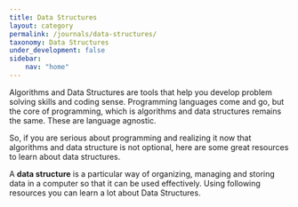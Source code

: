 ```yaml
---
title: Data Structures
layout: category
permalink: /journals/data-structures/
taxonomy: Data Structures
under_development: false 
sidebar:
    nav: "home"
---
```

Algorithms and Data Structures are tools that help you develop problem solving skills and coding sense. Programming languages come and go, but the core of programming, which is algorithms and data structures remains the same. These are language agnostic.

So, if you are serious about programming and realizing it now that algorithms and data structure is not optional, here are some great resources to learn about data structures.

A **data structure** is a particular way of organizing, managing and storing data in a computer so that it can be used effectively.
Using following resources you can learn a lot about Data Structures.